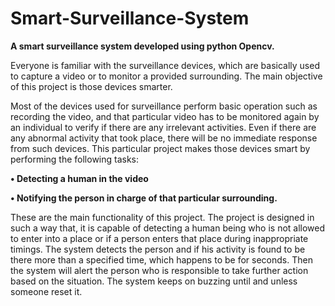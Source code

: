 # Smart-Surveillance-System

**A smart surveillance system developed using python Opencv.** 

Everyone is familiar with the surveillance devices, which are basically used to capture a video or to monitor a provided surrounding. The main objective of this project is those devices smarter.

Most of the devices used for surveillance perform basic operation such as recording the video, and that particular video has to be monitored again by an individual to verify if   there are any irrelevant activities. Even if there are any abnormal activity that took place, there will be no immediate response from such devices.
This particular project makes those devices smart by performing the following tasks:

**•	Detecting a human in the video**

**•	Notifying the person in charge of that particular surrounding.**

These are the main functionality of this project. The project is designed in such a way that, it is capable of detecting a human being who is not allowed to enter into a place or if a person enters that place during inappropriate timings.  The system detects the person and if his activity is found to be there more than a specified time, which happens to be for seconds. Then the system will alert the person who is responsible to take further action based on the situation. The system keeps on buzzing until and unless someone reset it.
